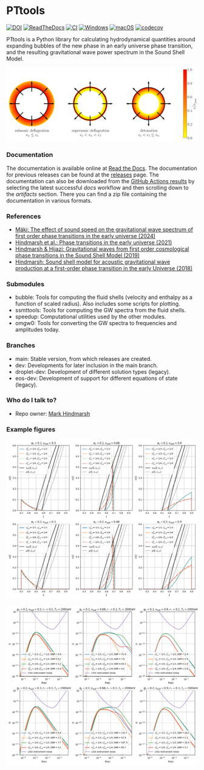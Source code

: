 # PTtools
[![DOI](https://zenodo.org/badge/373413324.svg)](https://zenodo.org/badge/latestdoi/373413324)
[![ReadTheDocs](https://readthedocs.org/projects/pttools/badge/)](https://pttools.readthedocs.io/)
[![CI](https://github.com/CFT-HY/pttools/actions/workflows/main.yml/badge.svg)](https://github.com/CFT-HY/pttools/actions/workflows/main.yml)
[![Windows](https://github.com/CFT-HY/pttools/actions/workflows/windows.yml/badge.svg)](https://github.com/CFT-HY/pttools/actions/workflows/windows.yml)
[![macOS](https://github.com/CFT-HY/pttools/actions/workflows/mac.yml/badge.svg)](https://github.com/CFT-HY/pttools/actions/workflows/mac.yml)
[![codecov](https://codecov.io/gh/CFT-HY/pttools/graph/badge.svg?token=ALFVWC1LZR)](https://codecov.io/gh/CFT-HY/pttools)

PTtools is a Python library for calculating hydrodynamical quantities
around expanding bubbles of the new phase in an early universe phase transition,
and the resulting gravitational wave power spectrum in the Sound Shell Model.

![Types of solutions](https://raw.githubusercontent.com/AgenttiX/msc-thesis2/refs/heads/main/msc2-python/fig/relativistic_combustion.png)

### Documentation
The documentation is available online at [Read the Docs](https://pttools.readthedocs.io/).
The documentation for previous releases can be found at the
[releases](https://github.com/CFT-HY/pttools/releases) page.
The documentation can also be downloaded from the
[GitHub Actions results](https://github.com/CFT-HY/pttools/actions)
by selecting the latest successful *docs* workflow and then scrolling down to the *artifacts* section.
There you can find a zip file containing the documentation in various formats.

### References
- [Mäki: The effect of sound speed on the gravitational wave spectrum of first order phase transitions in the early universe (2024)](https://github.com/AgenttiX/msc-thesis2)
- [Hindmarsh et al.: Phase transitions in the early universe (2021)](https://arxiv.org/abs/2008.09136)
- [Hindmarsh & Hijazi: Gravitational waves from first order cosmological phase transitions in the Sound Shell Model (2019)](https://arxiv.org/abs/1909.10040)
- [Hindmarsh: Sound shell model for acoustic gravitational wave production at a first-order phase transition in the early Universe (2018)](https://arxiv.org/abs/1608.04735)

### Submodules
- bubble: Tools for computing the fluid shells (velocity and enthalpy as a function of scaled radius).
  Also includes some scripts for plotting.
- ssmttools: Tools for computing the GW spectra from the fluid shells.
- speedup: Computational utilities used by the other modules.
- omgw0: Tools for converting the GW spectra to frequencies and amplitudes today.

### Branches
- main: Stable version, from which releases are created.
- dev: Developments for later inclusion in the main branch.
- droplet-dev: Development of different solution types (legacy).
- eos-dev: Development of support for different equations of state (legacy).

### Who do I talk to?
- Repo owner: [Mark Hindmarsh](https://github.com/hindmars/)

### Example figures
![Fluid velocity profiles](https://raw.githubusercontent.com/AgenttiX/msc-thesis2/refs/heads/main/msc2-python/fig/const_cs_gw_v.png)

![Gravitational wave spectra](https://raw.githubusercontent.com/AgenttiX/msc-thesis2/refs/heads/main/msc2-python/fig/const_cs_gw_omgw0.png)
